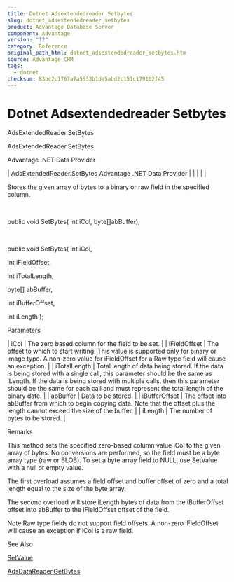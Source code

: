 ```yaml
---
title: Dotnet Adsextendedreader Setbytes
slug: dotnet_adsextendedreader_setbytes
product: Advantage Database Server
component: Advantage
version: "12"
category: Reference
original_path_html: dotnet_adsextendedreader_setbytes.htm
source: Advantage CHM
tags:
  - dotnet
checksum: 83bc2c1767a7a5933b1de5abd2c151c179102f45
---
```


# Dotnet Adsextendedreader Setbytes

AdsExtendedReader.SetBytes

AdsExtendedReader.SetBytes

Advantage .NET Data Provider

| AdsExtendedReader.SetBytes  Advantage .NET Data Provider |  |  |  |  |

Stores the given array of bytes to a binary or raw field in the specified column.

 

public void SetBytes( int iCol, byte[]abBuffer);

 

public void SetBytes( int iCol,

int iFieldOffset,

int iTotalLength,

byte[] abBuffer,

int iBufferOffset,

int iLength );

Parameters

| iCol | The zero based column for the field to be set. |
| iFieldOffset | The offset to which to start writing. This value is supported only for binary or image type. A non-zero value for iFieldOffset for a Raw type field will cause an exception. |
| iTotalLength | Total length of data being stored. If the data is being stored with a single call, this parameter should be the same as iLength. If the data is being stored with multiple calls, then this parameter should be the same for each call and must represent the total length of the binary date. |
| abBuffer | Data to be stored. |
| iBufferOffset | The offset into abBuffer from which to begin copying data. Note that the offset plus the length cannot exceed the size of the buffer. |
| iLength | The number of bytes to be stored. |

Remarks

This method sets the specified zero-based column value iCol to the given array of bytes. No conversions are performed, so the field must be a byte array type (raw or BLOB). To set a byte array field to NULL, use SetValue with a null or empty value.

The first overload assumes a field offset and buffer offset of zero and a total length equal to the size of the byte array.

The second overload will store iLength bytes of data from the iBufferOffset offset into abBuffer to the iFieldOffset offset of the field.

Note Raw type fields do not support field offsets. A non-zero iFieldOffset will cause an exception if iCol is a raw field.

See Also

[SetValue](dotnet_adsextendedreader_setvalue.md)

[AdsDataReader.GetBytes](dotnet_adsdatareader_getbytes().htm)
